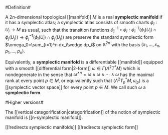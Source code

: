 #Definition#

A $2n$-dimensional topological [[manifold]] $M$ is a real __symplectic manifold__ if it has a symplectic atlas; a symplectic atlas consists of smooth charts $\phi_i:U_i\to M$ as usual, such that the transition functions $\phi_j^{-1}\circ\phi_i:\phi_i^{-1}(\phi_i(U_i)\cap\phi_j(U_j))\to \phi_j^{-1}(\phi_i(U_i)\cap\phi_j(U_j))$ are preserve the standard symplectic form $\omega_0=\sum_{i=1}^n dx_i\wedge dp_i$ on $\mathbb{R}^{2n}$ with the basis $(x_1,\ldots,x_n,p_1,\ldots,p_n)$.

Equivalently, a __symplectic manifold__ is a differentiable [[manifold]] equipped with a smooth [[differential form|2-form]] $\omega\in \Gamma(\Lambda^2 T^* M)$ which is nondegenerate in the sense that $\omega^{\wedge n}=\omega\wedge\omega\wedge\cdots\wedge\omega$ has the maximal rank at every point $p\in M$, or equivalently such that $(\Lambda^2 T^*_p M,\omega_p)$ is a [[symplectic vector space]] for every point $p\in M$.  We call such $\omega$ a __symplectic form__.


#Higher versions#

The [[vertical categorification|categorification]] of the notion of symplectic manifold is [[n-symplectic manifold]].


[[!redirects symplectic manifolds]]
[[!redirects symplectic form]]